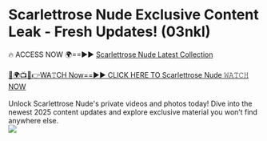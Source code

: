 # Scarlettrose Nude Exclusive Content Leak - Fresh Updates! (03nkl)

🔥 ACCESS NOW 🌍==►► <a href="https://tinyurl.com/yc657z5k" rel="nofollow">Scarlettrose Nude Latest Collection</a>
<br><br>
[🔴🌍📺📱👉WA𝚃CH Now==►► CLICK HERE TO Scarlettrose Nude 𝚆𝙰𝚃𝙲𝙷 NOW](https://tinyurl.com/yc657z5k)
<br><br>
Unlock Scarlettrose Nude's private videos and photos today! Dive into the newest 2025 content updates and explore exclusive material you won’t find anywhere else.
<br>
<a href="https://tinyurl.com/yc657z5k" rel="nofollow" data-target="animated-image.originalLink"><img src="https://camo.githubusercontent.com/8a4f000d20f83aca3bf7ec5f350d767afa0574a8a352519fd8cfa583a6f93a33/68747470733a2f2f692e696d6775722e636f6d2f644a486b345a712e676966" data-canonical-src="https://i.imgur.com/dJHk4Zq.gif" style="max-width: 100%; display: inline-block;" data-target="animated-image.originalImage"></a>
<br>
